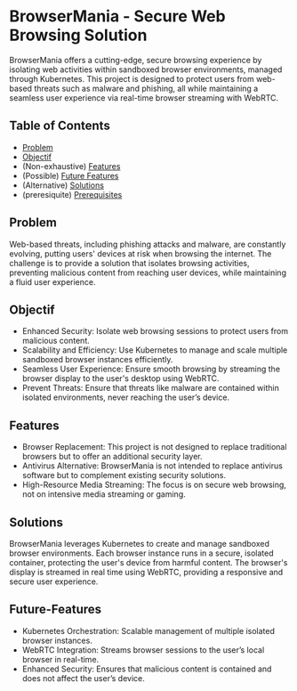 # BrowserMania - Secure Web Browsing Solution

BrowserMania offers a cutting-edge, secure browsing experience by isolating web activities within sandboxed browser environments, managed through Kubernetes. This project is designed to protect users from web-based threats such as malware and phishing, all while maintaining a seamless user experience via real-time browser streaming with WebRTC.

## Table of Contents
- [Problem](#Problem)
- [Objectif](#Objectif)
- (Non-exhaustive) [Features](#Features)
- (Possible) [Future Features](#Future-Features)
- (Alternative) [Solutions](#Solutions)
- (preresiquite) [Prerequisites](#Prerequisites)

## Problem

Web-based threats, including phishing attacks and malware, are constantly evolving, putting users' devices at risk when browsing the internet. The challenge is to provide a solution that isolates browsing activities, preventing malicious content from reaching user devices, while maintaining a fluid user experience.

## Objectif

- Enhanced Security: Isolate web browsing sessions to protect users from malicious content.
- Scalability and Efficiency: Use Kubernetes to manage and scale multiple sandboxed browser instances efficiently.
- Seamless User Experience: Ensure smooth browsing by streaming the browser display to the user's desktop using WebRTC.
- Prevent Threats: Ensure that threats like malware are contained within isolated environments, never reaching the user’s device.

## Features

-    Browser Replacement: This project is not designed to replace traditional browsers but to offer an additional security layer.
-   Antivirus Alternative: BrowserMania is not intended to replace antivirus software but to complement existing security solutions.
-    High-Resource Media Streaming: The focus is on secure web browsing, not on intensive media streaming or gaming.

## Solutions

BrowserMania leverages Kubernetes to create and manage sandboxed browser environments. Each browser instance runs in a secure, isolated container, protecting the user's device from harmful content. The browser's display is streamed in real time using WebRTC, providing a responsive and secure user experience.

## Future-Features

- Kubernetes Orchestration: Scalable management of multiple isolated browser instances.
- WebRTC Integration: Streams browser sessions to the user’s local browser in real-time.
- Enhanced Security: Ensures that malicious content is contained and does not affect the user’s device.

